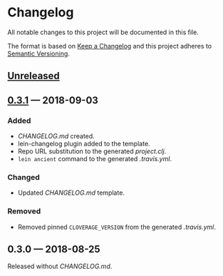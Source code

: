 # Changelog

All notable changes to this project will be documented in this file.

The format is based on [Keep a Changelog](http://keepachangelog.com)
and this project adheres to [Semantic Versioning](http://semver.org/spec/v2.0.0.html).


## [Unreleased]

## [0.3.1] — 2018-09-03
### Added
- _CHANGELOG.md_ created.
- lein-changelog plugin added to the template.
- Repo URL substitution to the generated _project.clj_.
- `lein ancient` command to the generated _.travis.yml_.
### Changed
- Updated _CHANGELOG.md_ template.
### Removed
- Removed pinned `CLOVERAGE_VERSION` from the generated _.travis.yml_.

## 0.3.0 — 2018-08-25
Released without _CHANGELOG.md_.


[0.3.1]: https://github.com/dryewo/clojure-library-template/compare/0.3.0...0.3.1
[Unreleased]: https://github.com/dryewo/clojure-library-template/compare/0.3.1...HEAD
